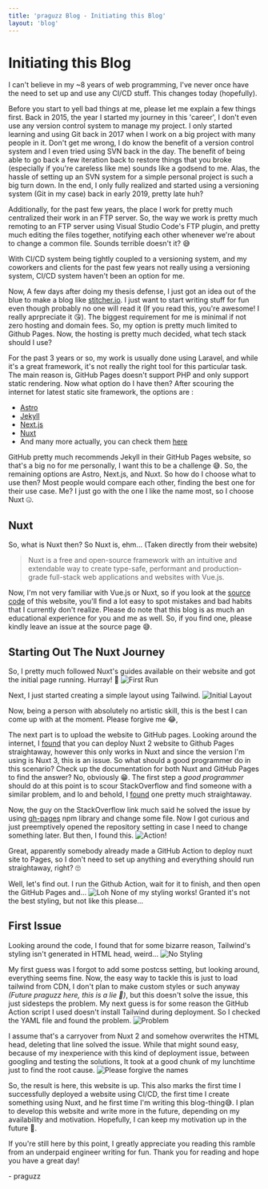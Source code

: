 ```yaml
---
title: 'praguzz Blog - Initiating this Blog'
layout: 'blog'
---
```


# Initiating this Blog
I can't believe in my ~8 years of web programming, I've never once have the need to set up and use any CI/CD stuff. This changes today (hopefully).

Before you start to yell bad things at me, please let me explain a few things first. 
Back in 2015, the year I started my journey in this 'career', I don't even use any version control system to manage my project. 
I only started learning and using Git back in 2017 when I work on a big project with many people in it.
Don't get me wrong, I do know the benefit of a version control system and I even tried using SVN back in the day.
The benefit of being able to go back a few iteration back to restore things that you broke (especially if you're careless like me) sounds like a godsend to me.
Alas, the hassle of setting up an SVN system for a simple personal project is such a big turn down.
In the end, I only fully realized and started using a versioning system (Git in my case) back in early 2019, pretty late huh?

Additionally, for the past few years, the place I work for pretty much centralized their work in an FTP server.
So, the way we work is pretty much remoting to an FTP server using Visual Studio Code's FTP plugin, and pretty much editing the files together, notifying each other whenever we're about to change a common file. Sounds terrible doesn't it? 😅

With CI/CD system being tightly coupled to a versioning system, and my coworkers and clients for the past few years not really using a versioning system, CI/CD system haven't been an option for me. 

Now, A few days after doing my thesis defense, I just got an idea out of the blue to make a blog like [stitcher.io](stitcher.io).
I just want to start writing stuff for fun even though probably no one will read it (If you read this, you're awesome! I really aprpreciate it 😘).
The biggest requirement for me is minimal if not zero hosting and domain fees. So, my option is pretty much limited to Github Pages.
Now, the hosting is pretty much decided, what tech stack should I use?

For the past 3 years or so, my work is usually done using Laravel, and while it's a great framework, it's not really the right tool for this particular task. 
The main reason is, GitHub Pages doesn't support PHP and only support static rendering. Now what option do I have then?
After scouring the internet for latest static site framework, the options are :
- [Astro](https://astro.build/)
- [Jekyll](https://jekyllrb.com/)
- [Next.js](https://nextjs.org/)
- [Nuxt](https://nuxt.com/)
- And many more actually, you can check them [here](https://jamstack.org/generators/)

GitHub pretty much recommends Jekyll in their GitHub Pages website, so that's a big no for me personally, I want this to be a challenge 😅.
So, the remaining options are Astro, Next.js, and Nuxt. So how do I choose what to use then?
Most people would compare each other, finding the best one for their use case. Me? I just go with the one I like the name most, so I choose Nuxt 🤐.

## Nuxt
So, what is Nuxt then? So Nuxt is, ehm... (Taken directly from their website)
> Nuxt is a free and open-source framework with an intuitive and extendable way to create type-safe, performant and production-grade full-stack web applications and websites with Vue.js.

Now, I'm not very familiar with Vue.js or Nuxt, so if you look at the [source code](https://github.com/praguzz/praguzz.github.io) of this website, you'll find a lot easy to spot mistakes and bad habits that I currently don't realize. 
Please do note that this blog is as much an educational experience for you and me as well. 
So, if you find one, please kindly leave an issue at the source page 😅.

## Starting Out The Nuxt Journey
So, I pretty much followed Nuxt's guides available on their website and got the initial page running. Hurray! 🎉
![First Run](/images/1/1.png)

Next, I just started creating a simple layout using Tailwind.
![Initial Layout](/images/1/2.png)

Now, being a person with absolutely no artistic skill, this is the best I can come up with at the moment. Please forgive me 😂,

The next part is to upload the website to GitHub pages. Looking around the internet, I [found](https://v2.nuxt.com/deployments/github-pages/) that you can deploy Nuxt 2 website to Github Pages straightaway, however this only works in Nuxt and since the version I'm using is Nuxt 3, this is an issue.
So what should a good programmer do in this scenario? Check up the documentation for both Nuxt and GitHub Pages to find the answer? No, obviously 😁.
The first step a *good programmer* should do at this point is to scour StackOverflow and find someone with a similar problem, and lo and behold, I [found](https://stackoverflow.com/questions/71537227/how-to-deploy-an-generate-a-static-site-on-nuxt-3) one pretty much straightaway.

Now, the guy on the StackOverflow link much said he solved the issue by using [gh-pages](https://www.npmjs.com/package/gh-pages) npm library and change some file. 
Now I got curious and just preemptively opened the repository setting in case I need to change something later. But then, I found this.
![Action!](/images/1/3.png)

Great, apparently somebody already made a GitHub Action to deploy nuxt site to Pages, so I don't need to set up anything and everything should run straightaway, right? 🙄

Well, let's find out. I run the Github Action, wait for it to finish, and then open the GitHub Pages and...
![Loh](/images/1/4.png)
None of my styling works! Granted it's not the best styling, but not like this please...

## First Issue
Looking around the code, I found that for some bizarre reason, Tailwind's styling isn't generated in HTML head, weird...
![No Styling](/images/1/5.png)

My first guess was I forgot to add some postcss setting, but looking around, everything seems fine. 
Now, the easy way to tackle this is just to load tailwind from CDN, I don't plan to make custom styles or such anyway *(Future praguzz here, this is a lie 🤣)*, but this doesn't solve the issue, this just sidesteps the problem.
My next guess is for some reason the GitHub Action script I used doesn't install Tailwind during deployment. So I checked the YAML file and found the problem.
![Problem](/images/1/6.png)

I assume that's a carryover from Nuxt 2 and somehow overwrites the HTML head, deleting that line solved the issue.
While that might sound easy, because of my inexperience with this kind of deployment issue, between googling and testing the solutions, It took at a good chunk of my lunchtime just to find the root cause.
![Please forgive the names](/images/1/7.png)

So, the result is here, this website is up. This also marks the first time I successfully deployed a website using CI/CD, the first time I create something using Nuxt, and he first time I'm writing this blog-thing😅.
I plan to develop this website and write more in the future, depending on my availability and motivation. Hopefully, I can keep my motivation up in the future 🤣. 

If you're still here by this point, I greatly appreciate you reading this ramble from an underpaid engineer writing for fun.
Thank you for reading and hope you have a great day!

\- praguzz